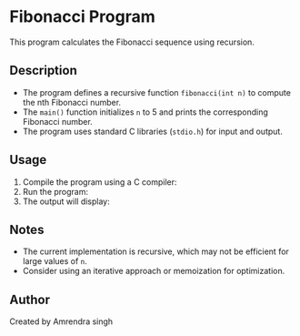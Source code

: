 # Fibonacci Program

This program calculates the Fibonacci sequence using recursion.

## Description

- The program defines a recursive function `fibonacci(int n)` to compute the nth Fibonacci number.
- The `main()` function initializes `n` to 5 and prints the corresponding Fibonacci number.
- The program uses standard C libraries (`stdio.h`) for input and output.

## Usage

1. Compile the program using a C compiler:
2. Run the program:
3. The output will display:


## Notes

- The current implementation is recursive, which may not be efficient for large values of `n`.
- Consider using an iterative approach or memoization for optimization.

## Author

Created by Amrendra singh
